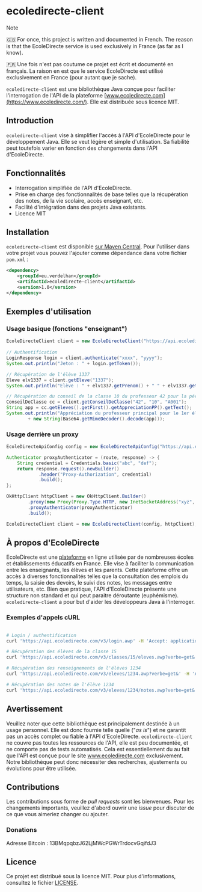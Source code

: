 # ecoledirecte-client

> [!NOTE]
> 🇬🇧 For once, this project is written and documented in French. The reason is that the EcoleDirecte service is used exclusively in France (as far as I know).
>
> 🇫🇷 Une fois n'est pas coutume ce projet est écrit et documenté en français. La raison en est que le service EcoleDirecte est utilisé exclusivement en France (pour autant que je sache).

`ecoledirecte-client` est une bibliothèque Java conçue pour faciliter l'interrogation de l'API de la plateforme [www.ecoledirecte.com](https://www.ecoledirecte.com/). Elle est distribuée sous licence MIT.

## Introduction

`ecoledirecte-client` vise à simplifier l'accès à l'API d'EcoleDirecte pour le développement Java. Elle se veut légère et simple d'utilisation. Sa fiabilité peut toutefois varier en fonction des changements dans l'API d'EcoleDirecte.

## Fonctionnalités

- Interrogation simplifiée de l'API d'EcoleDirecte.
- Prise en charge des fonctionnalités de base telles que la récupération des notes, de la vie scolaire, accès enseignant, etc.
- Facilité d'intégration dans des projets Java existants.
- Licence MIT

## Installation

`ecoledirecte-client` est disponible [sur Maven Central](https://central.sonatype.com/artifact/eu.verdelhan/ecoledirecte-client). Pour l'utiliser dans votre projet vous pouvez l'ajouter comme dépendance dans votre fichier `pom.xml` :

```xml
<dependency>
    <groupId>eu.verdelhan</groupId>
    <artifactId>ecoledirecte-client</artifactId>
    <version>1.0</version>
</dependency>
```

## Exemples d'utilisation

### Usage basique (fonctions "enseignant")

```java
EcoleDirecteClient client = new EcoleDirecteClient("https://api.ecoledirecte.com/v3");
        
// Authentification
LoginResponse login = client.authenticate("xxxx", "yyyy");
System.out.println("Jeton : " + login.getToken());

// Récupération de l'élève 1337
Eleve elv1337 = client.getEleve("1337");
System.out.println("Elève : " + elv1337.getPrenom() + " " + elv1337.getNom() + " (" + elv1337.getDateDeNaissance() + ")");

// Récupération du conseil de la classe 10 du professeur 42 pour la période A001
ConseilDeClasse cc = client.getConseilDeClasse("42", "10", "A001");
String app = cc.getEleves().getFirst().getAppreciationPP().getText();
System.out.println("Appréciation du professeur principal pour le 1er élève : "
        + new String(Base64.getMimeDecoder().decode(app)));
```

### Usage derrière un proxy

```java
EcoleDirecteApiConfig config = new EcoleDirecteApiConfig("https://api.ecoledirecte.com/v3");

Authenticator proxyAuthenticator = (route, response) -> {
    String credential = Credentials.basic("abc", "def");
    return response.request().newBuilder()
            .header("Proxy-Authorization", credential)
            .build();
};

OkHttpClient httpClient = new OkHttpClient.Builder()
        .proxy(new Proxy(Proxy.Type.HTTP, new InetSocketAddress("xyz", 8080)))
        .proxyAuthenticator(proxyAuthenticator)
        .build();

EcoleDirecteClient client = new EcoleDirecteClient(config, httpClient);
```

## À propos d'EcoleDirecte

EcoleDirecte est une [plateforme](http://www.ecoledirecte.com) en ligne utilisée par de nombreuses écoles et établissements éducatifs en France. Elle vise à faciliter la communication entre les enseignants, les élèves et les parents. Cette plateforme offre un accès à diverses fonctionnalités telles que la consultation des emplois du temps, la saisie des devoirs, le suivi des notes, les messages entre utilisateurs, etc. Bien que pratique, l'API d'EcoleDirecte présente une structure non standard et qui peut paraitre déroutante (euphémisme). `ecoledirecte-client` a pour but d'aider les développeurs Java à l'interroger.

### Exemples d'appels cURL

```bash

# Login / authentification
curl 'https://api.ecoledirecte.com/v3/login.awp' -H 'Accept: application/json, text/plain, */*' -H 'Content-Type: application/x-www-form-urlencoded' --data $'data={\n "identifiant": "unIdentifiant", "motdepasse": "unMotDePasse"\n}'

# Récupération des élèves de la classe 15
curl 'https://api.ecoledirecte.com/v3/classes/15/eleves.awp?verbe=get&' -H 'Accept: application/json, text/plain, */*' -H 'Content-Type: application/x-www-form-urlencoded' --data $'data={\n "token": "token-d-authentification-obtenu-via-login"\n}'

# Récupération des renseignements de l'élèves 1234
curl 'https://api.ecoledirecte.com/v3/eleves/1234.awp?verbe=get&' -H 'Accept: application/json, text/plain, */*' -H 'Content-Type: application/x-www-form-urlencoded' --data $'data={\n "token": "token-d-authentification-obtenu-via-login"\n}'

# Récupération des notes de l'élève 1234
curl 'https://api.ecoledirecte.com/v3/eleves/1234/notes.awp?verbe=get&' -H 'accept: application/json, text/plain, */*' -H 'content-type: application/x-www-form-urlencoded' --data $'data={\n "token": "token-d-authentification-obtenu-via-login"\n}'
```

## Avertissement

Veuillez noter que cette bibliothèque est principalement destinée à un usage personnel. Elle est donc fournie telle quelle ("_as is_") et ne garantit pas un accès complet ou fiable à l'API d'EcoleDirecte. `ecoledirecte-client` ne couvre pas toutes les ressources de l'API, elle est peu documentée, et ne comporte pas de tests automatisés. Cela est essentiellement du au fait que l'API est conçue pour le site www.ecoledirecte.com exclusivement. Notre bibliothèque peut donc nécessiter des recherches, ajustements ou évolutions pour être utilisée.

## Contributions

Les contributions sous forme de _pull requests_ sont les bienvenues. Pour les changements importants, veuillez d'abord ouvrir une _issue_ pour discuter de ce que vous aimeriez changer ou ajouter.

### Donations

Adresse Bitcoin : 13BMqpqbzJ62LjMWcPGWrTrdocvGqifdJ3

## Licence
Ce projet est distribué sous la licence MIT. Pour plus d'informations, consultez le fichier [LICENSE](LICENSE).

